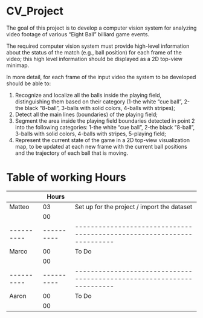 # CV_Project

The goal of this project is to develop a computer vision system for analyzing video footage of various “Eight Ball” billiard game events.

The required computer vision system must provide high-level information about the status of the match (e.g., ball position) for each frame of the video; this high level information should be displayed as a 2D top-view minimap.

In more detail, for each frame of the input video the system to be developed should be able to:
1. Recognize and localize all the balls inside the playing field, distinguishing them based on their category (1-the white “cue ball”, 2-the black “8-ball”, 3-balls with solid colors, 4-balls with stripes);
2. Detect all the main lines (boundaries) of the playing field;
3. Segment the area inside the playing field boundaries detected in point 2 into the following categories: 1-the white “cue ball”, 2-the black “8-ball”, 3-balls with solid colors, 4-balls with stripes, 5-playing field;
4. Represent the current state of the game in a 2D top-view visualization map, to be updated at each new frame with the current ball positions and the trajectory of each ball that is moving.

# Table of working Hours

|          |   Hours  |                                                                      |
|----------|----------|----------------------------------------------------------------------|
| Matteo   | 03       |    Set up for the project / import the dataset                       |
|          | 00       |                                                                      |
|----------|----------|----------------------------------------------------------------------|
| Marco    | 00       | To Do                                                                |
|          | 00       |                                                                      |
|----------|----------|----------------------------------------------------------------------|
| Aaron    | 00       | To Do                                                                |
|          | 00       |                                                                      |

